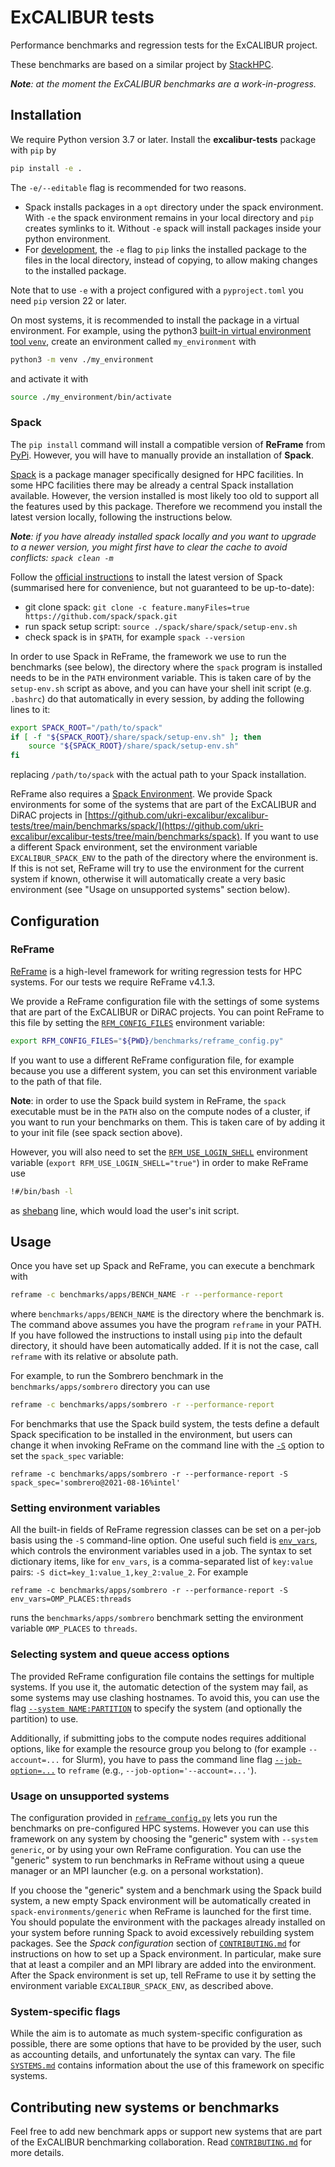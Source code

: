# ExCALIBUR tests

Performance benchmarks and regression tests for the ExCALIBUR project.

These benchmarks are based on a similar project by
[StackHPC](https://github.com/stackhpc/hpc-tests).

_**Note**: at the moment the ExCALIBUR benchmarks are a work-in-progress._

## Installation

We require Python version 3.7 or later. Install the **excalibur-tests** package with `pip` by

```sh
pip install -e .
```

The `-e/--editable` flag is recommended for two reasons. 
- Spack installs packages in a `opt` directory under the spack environment. With `-e` the spack
environment remains in your local directory and `pip` creates symlinks to it. Without `-e` spack 
will install packages inside your python environment.
- For [development](https://setuptools.pypa.io/en/latest/userguide/development_mode.html),
the `-e` flag to `pip` links the installed package to the files in the local
directory, instead of copying, to allow making changes to the installed package.

Note that to use `-e` with a project configured with a `pyproject.toml` you need `pip` version 22 or later.

On most systems, it is recommended to install the package in a virtual environment.
For example, using the python3 [built-in virtual environment tool `venv`](https://docs.python.org/3/library/venv.html),
create an environment called `my_environment` with

```sh
python3 -m venv ./my_environment
```

and activate it with

```sh
source ./my_environment/bin/activate
```

### Spack

The `pip install` command will install a compatible version of **ReFrame** from
[PyPi](https://pypi.org/project/ReFrame-HPC/). However, you will have to
manually provide an installation of **Spack**.

[Spack](https://spack.io/) is a package manager specifically designed for HPC
facilities. In some HPC facilities there may be already a central Spack installation available.
However, the version installed is most likely too old to support all the features
used by this package. Therefore we recommend you install the latest version locally, 
following the instructions below.

_**Note**: if you have already installed spack locally and you want to upgrade to 
a newer version, you might first have to clear the cache to avoid conflicts: 
`spack clean -m`_

Follow the [official instructions](https://spack.readthedocs.io/en/latest/getting_started.html) 
to install the latest version of Spack (summarised here for convenience, but not guaranteed to be 
up-to-date):
- git clone spack:
`git clone -c feature.manyFiles=true https://github.com/spack/spack.git`
- run spack setup script: `source ./spack/share/spack/setup-env.sh`
- check spack is in `$PATH`, for example `spack --version`

In order to use Spack in ReFrame, the framework we use to run the benchmarks
(see below), the directory where the `spack` program is installed needs to be in
the `PATH` environment variable. This is taken care of by the `setup-env.sh` 
script as above, and you can have your shell init script (e.g. `.bashrc`)
do that automatically in every session, by adding the following lines to it:
```sh
export SPACK_ROOT="/path/to/spack"
if [ -f "${SPACK_ROOT}/share/spack/setup-env.sh" ]; then
    source "${SPACK_ROOT}/share/spack/setup-env.sh"
fi
```
replacing `/path/to/spack` with the actual path to your Spack installation.

ReFrame also requires a [Spack
Environment](https://spack.readthedocs.io/en/latest/environments.html).  We
provide Spack environments for some of the systems that are part of the
ExCALIBUR and DiRAC projects in
[https://github.com/ukri-excalibur/excalibur-tests/tree/main/benchmarks/spack/](https://github.com/ukri-excalibur/excalibur-tests/tree/main/benchmarks/spack).
If you want to use a different Spack environment,
set the environment variable `EXCALIBUR_SPACK_ENV` to the path of the directory
where the environment is.  If this is not set, ReFrame will try to use the
environment for the current system if known, otherwise it will automatically
create a very basic environment (see "Usage on unsupported systems" section below).

## Configuration

### ReFrame

[ReFrame](https://reframe-hpc.readthedocs.io/en/stable/) is a high-level
framework for writing regression tests for HPC systems.  For our tests we
require ReFrame v4.1.3.

We provide a ReFrame configuration file with the settings of some systems that
are part of the ExCALIBUR or DiRAC projects.  You can point ReFrame to this file by
setting the
[`RFM_CONFIG_FILES`](https://reframe-hpc.readthedocs.io/en/stable/manpage.html#envvar-RFM_CONFIG_FILES)
environment variable:

```sh
export RFM_CONFIG_FILES="${PWD}/benchmarks/reframe_config.py"
```

If you want to use a different ReFrame configuration file, for example because
you use a different system, you can set this environment variable to the path of
that file.

**Note**: in order to use the Spack build system in ReFrame, the `spack`
executable must be in the `PATH` also on the compute nodes of a cluster, if
you want to run your benchmarks on them. This is taken care of by adding it 
to your init file (see spack section above).

However, you will also need to set the
[`RFM_USE_LOGIN_SHELL`](https://reframe-hpc.readthedocs.io/en/stable/manpage.html#envvar-RFM_USE_LOGIN_SHELL)
environment variable (`export RFM_USE_LOGIN_SHELL="true"`) in order to make ReFrame use

```sh
!#/bin/bash -l
```

as [shebang](https://en.wikipedia.org/wiki/Shebang_(Unix)) line, which would load
the user's init script.

## Usage

Once you have set up Spack and ReFrame, you can execute a benchmark with

```sh
reframe -c benchmarks/apps/BENCH_NAME -r --performance-report
```

where `benchmarks/apps/BENCH_NAME` is the directory where the benchmark is.  The command
above assumes you have the program `reframe` in your PATH.  If you have followed the instructions
to install using `pip` into the default directory, it should have been automatically added.
If it is not the case, call `reframe` with its relative or absolute path.

For example, to run the Sombrero benchmark in the `benchmarks/apps/sombrero` directory you can
use

```sh
reframe -c benchmarks/apps/sombrero -r --performance-report
```

For benchmarks that use the Spack build system, the tests define a default Spack specification
to be installed in the environment, but users can change it when invoking ReFrame on the
command line with the
[`-S`](https://reframe-hpc.readthedocs.io/en/stable/manpage.html#cmdoption-S) option to set
the `spack_spec` variable:

```
reframe -c benchmarks/apps/sombrero -r --performance-report -S spack_spec='sombrero@2021-08-16%intel'
```

### Setting environment variables

All the built-in fields of ReFrame regression classes can be set on a per-job basis using the 
`-S` command-line option. One useful such field is 
[`env_vars`](https://reframe-hpc.readthedocs.io/en/stable/regression_test_api.html#reframe.core.pipeline.RegressionTest.env_vars),
which controls the environment variables used in a job.
The syntax to set dictionary items, like for `env_vars`, is a comma-separated list of `key:value` pairs: `-S dict=key_1:value_1,key_2:value_2`.
For example

```
reframe -c benchmarks/apps/sombrero -r --performance-report -S env_vars=OMP_PLACES:threads
```

runs the `benchmarks/apps/sombrero` benchmark setting the environment variable `OMP_PLACES`
to `threads`.

### Selecting system and queue access options

The provided ReFrame configuration file contains the settings for multiple systems.  If you
use it, the automatic detection of the system may fail, as some systems may use clashing
hostnames.  To avoid this, you can use the flag [`--system
NAME:PARTITION`](https://reframe-hpc.readthedocs.io/en/stable/manpage.html#cmdoption-system)
to specify the system (and optionally the partition) to use.

Additionally, if submitting jobs to the compute nodes requires additional options, like for
example the resource group you belong to (for example `--account=...` for Slurm), you have
to pass the command line flag
[`--job-option=...`](https://reframe-hpc.readthedocs.io/en/stable/manpage.html#cmdoption-J)
to `reframe` (e.g., `--job-option='--account=...'`).

### Usage on unsupported systems

The configuration provided in [`reframe_config.py`](./reframe_config.py) lets you run the
benchmarks on pre-configured HPC systems.  However you
can use this framework on any system by choosing the "generic" system with `--system
generic`, or by using your own ReFrame configuration.  You can use the "generic" system to run 
benchmarks in ReFrame without using a queue manager or an MPI launcher (e.g. on a personal workstation).

If you choose the "generic" system and a benchmark using the Spack build system,
a new empty Spack environment will be automatically created in
`spack-environments/generic` when ReFrame is launched for the first time. 
You should populate the environment with the packages already installed on your system
before running Spack to avoid excessively rebuilding system packages. See the 
*Spack configuration* section of [`CONTRIBUTING.md`](./CONTRIBUTING.md) for instructions on how 
to set up a Spack environment.
In particular, make sure that at least a compiler and an MPI library are added into the environment. 
After the Spack environment is set up, tell ReFrame to use it by setting the environment 
variable `EXCALIBUR_SPACK_ENV`, as described above.


### System-specific flags

While the aim is to automate as much system-specific configuration as possible, there are some options that have to be provided by the user, such as accounting details, and unfortunately the syntax can vary.
The file [`SYSTEMS.md`](./SYSTEMS.md) contains information about the use of this framework on specific systems.

## Contributing new systems or benchmarks

Feel free to add new benchmark apps or support new systems that are part of the
ExCALIBUR benchmarking collaboration.  Read [`CONTRIBUTING.md`](./CONTRIBUTING.md) for more details.
